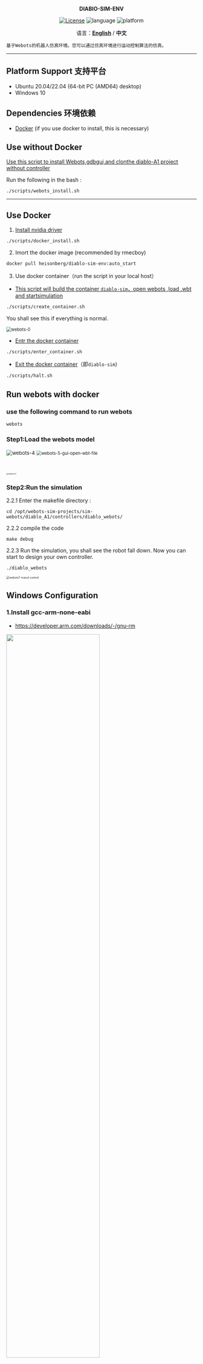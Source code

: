 <p align="center"><strong>DIABIO-SIM-ENV</strong></p>
<p align="center"><a href="https://github.com/Direcrt-Drive-Technology/diablo-sdk-v1/blob/master/LICENSE"><img alt="License" src="https://img.shields.io/badge/License-LGPL%202.1-orange"/></a>
<img alt="language" src="https://img.shields.io/badge/language-c++-red"/>
<img alt="platform" src="https://img.shields.io/badge/platform-Docker-2496ED?style=flat-square&logo=docker&logoColor=FFFFFF"/>
</p>


<p align="center">
    语言：<a href="README.en.md"><strong>English</strong></a> / <strong>中文</strong>
</p>


	基于Webots的机器人仿真环境。您可以通过仿真环境进行运动控制算法的仿真。

---
## Platform Support 支持平台

* Ubuntu 20.04/22.04 (64-bit PC (AMD64) desktop)
* Windows 10

## Dependencies 环境依赖

- [Docker](https://docs.docker.com/engine/install/ubuntu/) (if you use docker to install, this is necessary)

## Use without Docker
[Use this script to install Webots,gdbgui,and clonthe diablo-A1 project without controller](scripts/webots_install.sh)

Run the following in the bash : 

```shell
./scripts/webots_install.sh
```

---

## Use Docker

1. [Install nvidia driver](scripts/docker_install.sh)

```bash
./scripts/docker_install.sh
```
2. Imort the docker image (recommended by rmecboy)
 ```bash
docker pull heisonberg/diablo-sim-env:auto_start
 ```

3. Use docker container（run the script in your local host）

- [This script will build the container `diablo-sim`，open webots ,load .wbt and startsimulation](scripts/create_container.sh)
```bash
./scripts/create_container.sh
```
You shall see this if everything is normal.

<img src="assets/webots-自动启动.png" alt="webots-0" style="zoom: 80%;" />

- [Entr the docker container](scripts/enter_container.sh)
```bash
./scripts/enter_container.sh
```
- [Exit the docker container](scripts/halt.sh)（即`diablo-sim`）
```bash
./scripts/halt.sh
```





## Run webots with docker

### use the following command to run webots
```shell
webots
```


### Step1:Load the webots model

<img src="assets/webots-4.jpg" alt="webots-4" style="zoom:95%;" />

<img src="assets/webots-5-gui-open-wbt-file.jpg" alt="webots-5-gui-open-wbt-file" style="zoom:80%;" />



​								

<img src="assets/webots-6.png" alt="webots-6" style="zoom: 33%;" />

### Step2:Run the simulation
2.2.1 Enter the makefile directory :  
```shell
cd /opt/webots-sim-projects/sim-webots/diablo_A1/controllers/diablo_webots/
```
2.2.2 compile the code
```shell
make debug
```
2.2.3 Run the simulation, you shall see the robot fall down. Now you can start to design your own controller.
```shell
./diablo_webots
```
<img src="assets/webots7-manul-control.jpg" alt="webots7-manul-control" style="zoom: 50%;" />


## Windows Configuration
### 1.Install gcc-arm-none-eabi
- https://developer.arm.com/downloads/-/gnu-rm

<img src="assets/gcc-arm-none-eabi.PNG" height="70%" width="70%" />

- Remeber to choose Add path to envieonment variable

<img src="assets/gcc-arm-none-eabi_install.PNG"   height="50%" width="50%"  />

### 2.Install minGW
- https://sourceforge.net/projects/mingw-w64/files/Toolchains%20targetting%20Win64/Personal%20Builds/mingw-builds/8.1.0/

<img src="assets/minGW.PNG" height="70%" width="70%" />

- unzip and open mingw64\bin，change mingw32-make.exe  to make.exe，then add the bin file to PATH.

### 3.Install Webots
- https://github.com/cyberbotics/webots/releases
，choose R2023a
- Add the following to PATH
Webots\lib\controller

<img src="assets/webots_path2.png" height="50%" width="50%" />

### 4.Install the following in VSCODE

<img src="assets/vscode2.png" height="50%" width="50%" />

#### 4.1 modify launch.json
- Open VSCODE in diablo-sim-env\diablo_A1\controllers，then modify launch.json

<img src="assets/vscode3.png" height="40%" width="40%" />

将launch.json内容替换为如下代码
```
{
    "version": "0.2.0",
    "configurations": [
      {
        "type": "cppdbg",
        "request": "launch",
        "name": "Webots",
        "program": "${workspaceFolder}/diablo_webots/diablo_webots.exe",
        "stopAtEntry": false,
        "cwd": "${workspaceFolder}",
        "args": [ ],
        "environment": [],
        "externalConsole": false
      }
    ]
  }
```
#### 4.2 Modify Makefile
- Open diablo_webots\Makefile

<img src="assets/vscode4.png" height="40%" width="40%" />

Change WEBOTS_HOME_PATH to your webots path

<img src="assets/vscode5.png" height="40%" width="40%" />

- then ```make``` your project to generate diablo_webots.exe
```
cd /d/study/liao/diablo-sim-env/diablo_A1/controllers/diablo_webots

make debug
```
